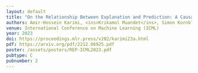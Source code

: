 ```yaml
---
layout: default
title: "On the Relationship Between Explanation and Prediction: A Causal View"
authors: Amir-Hossein Karimi, <ins>Krikamol Muandet</ins>, Simon Kornblith, Bernhard Schölkopf, Been Kim
venue: International Conference on Machine Learning (ICML)
year: 2023
doi: https://proceedings.mlr.press/v202/karimi23a.html
pdf: https://arxiv.org/pdf/2212.06925.pdf
poster: /assets/posters/REP-ICML2023.pdf
pubtype: C
pubnumber: 2
---
```

